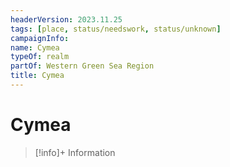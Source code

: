 ```yaml
---
headerVersion: 2023.11.25
tags: [place, status/needswork, status/unknown]
campaignInfo:
name: Cymea
typeOf: realm
partOf: Western Green Sea Region
title: Cymea
---
```

# Cymea
>[!info]+ Information  
>   
>> 




